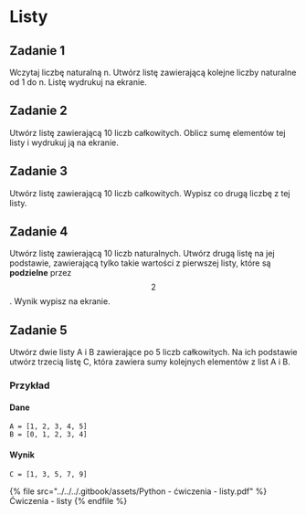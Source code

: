 # Listy

## Zadanie 1

Wczytaj liczbę naturalną n. Utwórz listę zawierającą kolejne liczby naturalne od 1 do n. Listę wydrukuj na ekranie.

## Zadanie 2

Utwórz listę zawierającą 10 liczb całkowitych. Oblicz sumę elementów tej listy i wydrukuj ją na ekranie.

## Zadanie 3

Utwórz listę zawierającą 10 liczb całkowitych. Wypisz co drugą liczbę z tej listy.

## Zadanie 4

Utwórz listę zawierającą 10 liczb naturalnych. Utwórz drugą listę na jej podstawie, zawierającą tylko takie wartości z pierwszej listy, które są **podzielne** przez $$2$$. Wynik wypisz na ekranie.

## Zadanie 5

Utwórz dwie listy A i B zawierające po 5 liczb całkowitych. Na ich podstawie utwórz trzecią listę C, która zawiera sumy kolejnych elementów z list A i B.

### **Przykład**

#### **Dane**

`A = [1, 2, 3, 4, 5]`\
`B = [0, 1, 2, 3, 4]`

#### **Wynik**

`C = [1, 3, 5, 7, 9]`



{% file src="../../../.gitbook/assets/Python - ćwiczenia - listy.pdf" %}
Ćwiczenia - listy
{% endfile %}
